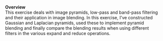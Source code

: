 **Overview**<br>
This exercise deals with image pyramids, low-pass and band-pass filtering and their application in image
blending. In this exercise, I've constructed Gaussian and Laplacian pyramids, used these to implement
pyramid blending and finally compare the blending results when using different filters in the various
expand and reduce operations.
